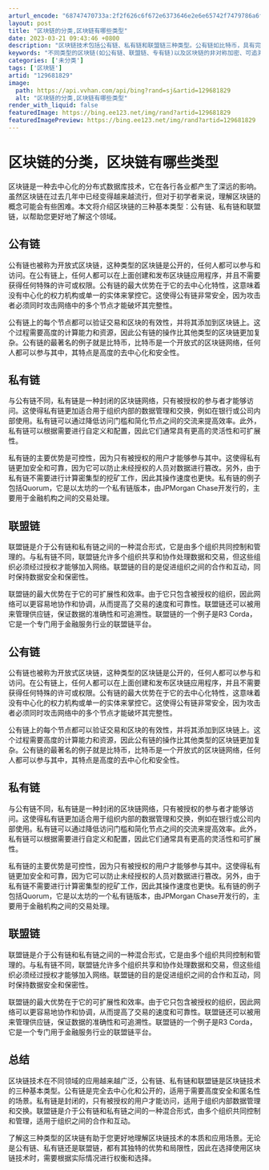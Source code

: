 ```yaml
---
arturl_encode: "68747470733a:2f2f626c6f672e6373646e2e6e65742f7479786a6f6c696e2f:61727469636c652f64657461696c732f313239363831383239"
layout: post
title: "区块链的分类,区块链有哪些类型"
date: 2023-03-21 09:43:46 +0800
description: "区块链技术包括公有链、私有链和联盟链三种类型。公有链如比特币，具有完全去中心化和开放访问的特点；私有"
keywords: "不同类型的区块链(如公有链、联盟链、专有链)以及区块链的非对称加密、可追溯性、"
categories: ['未分类']
tags: ['区块链']
artid: "129681829"
image:
  path: https://api.vvhan.com/api/bing?rand=sj&artid=129681829
  alt: "区块链的分类,区块链有哪些类型"
render_with_liquid: false
featuredImage: https://bing.ee123.net/img/rand?artid=129681829
featuredImagePreview: https://bing.ee123.net/img/rand?artid=129681829
---
```


# 区块链的分类，区块链有哪些类型

区块链是一种去中心化的分布式数据库技术，它在各行各业都产生了深远的影响。虽然区块链在过去几年中已经变得越来越流行，但对于初学者来说，理解区块链的概念可能会有些困难。本文将介绍区块链的三种基本类型：公有链、私有链和联盟链，以帮助您更好地了解这个领域。

## 公有链

公有链也被称为开放式区块链，这种类型的区块链是公开的，任何人都可以参与和访问。在公有链上，任何人都可以在上面创建和发布区块链应用程序，并且不需要获得任何特殊的许可或权限。公有链的最大优势在于它的去中心化特性，这意味着没有中心化的权力机构或单一的实体来掌控它。这使得公有链非常安全，因为攻击者必须同时攻击网络中的多个节点才能破坏其完整性。

公有链上的每个节点都可以验证交易和区块的有效性，并将其添加到区块链上。这个过程需要高度的计算能力和资源，因此公有链的操作比其他类型的区块链更加复杂。公有链的最著名的例子就是比特币，比特币是一个开放式的区块链网络，任何人都可以参与其中，其特点是高度的去中心化和安全性。

## 私有链

与公有链不同，私有链是一种封闭的区块链网络，只有被授权的参与者才能够访问。这使得私有链更加适合用于组织内部的数据管理和交换，例如在银行或公司内部使用。私有链可以通过降低访问门槛和简化节点之间的交流来提高效率。此外，私有链可以根据需要进行自定义和配置，因此它们通常具有更高的灵活性和可扩展性。

私有链的主要优势是可控性，因为只有被授权的用户才能够参与其中。这使得私有链更加安全和可靠，因为它可以防止未经授权的人员对数据进行篡改。另外，由于私有链不需要进行计算密集型的挖矿工作，因此其操作速度也更快。私有链的例子包括Quorum，它是以太坊的一个私有链版本，由JPMorgan Chase开发行的，主要用于金融机构之间的交易处理。

## 联盟链

联盟链是介于公有链和私有链之间的一种混合形式，它是由多个组织共同控制和管理的。与私有链不同，联盟链允许多个组织共享和协作处理数据和交易，但这些组织必须经过授权才能够加入网络。联盟链的目的是促进组织之间的合作和互动，同时保持数据安全和保密性。

联盟链的最大优势在于它的可扩展性和效率。由于它只包含被授权的组织，因此网络可以更容易地协作和协调，从而提高了交易的速度和可靠性。联盟链还可以被用来管理供应链，保证数据的准确性和可追溯性。联盟链的一个例子是R3 Corda，它是一个专门用于金融服务行业的联盟链平台。

## 公有链

公有链也被称为开放式区块链，这种类型的区块链是公开的，任何人都可以参与和访问。在公有链上，任何人都可以在上面创建和发布区块链应用程序，并且不需要获得任何特殊的许可或权限。公有链的最大优势在于它的去中心化特性，这意味着没有中心化的权力机构或单一的实体来掌控它。这使得公有链非常安全，因为攻击者必须同时攻击网络中的多个节点才能破坏其完整性。

公有链上的每个节点都可以验证交易和区块的有效性，并将其添加到区块链上。这个过程需要高度的计算能力和资源，因此公有链的操作比其他类型的区块链更加复杂。公有链的最著名的例子就是比特币，比特币是一个开放式的区块链网络，任何人都可以参与其中，其特点是高度的去中心化和安全性。

## 私有链

与公有链不同，私有链是一种封闭的区块链网络，只有被授权的参与者才能够访问。这使得私有链更加适合用于组织内部的数据管理和交换，例如在银行或公司内部使用。私有链可以通过降低访问门槛和简化节点之间的交流来提高效率。此外，私有链可以根据需要进行自定义和配置，因此它们通常具有更高的灵活性和可扩展性。

私有链的主要优势是可控性，因为只有被授权的用户才能够参与其中。这使得私有链更加安全和可靠，因为它可以防止未经授权的人员对数据进行篡改。另外，由于私有链不需要进行计算密集型的挖矿工作，因此其操作速度也更快。私有链的例子包括Quorum，它是以太坊的一个私有链版本，由JPMorgan Chase开发行的，主要用于金融机构之间的交易处理。

## 联盟链

联盟链是介于公有链和私有链之间的一种混合形式，它是由多个组织共同控制和管理的。与私有链不同，联盟链允许多个组织共享和协作处理数据和交易，但这些组织必须经过授权才能够加入网络。联盟链的目的是促进组织之间的合作和互动，同时保持数据安全和保密性。

联盟链的最大优势在于它的可扩展性和效率。由于它只包含被授权的组织，因此网络可以更容易地协作和协调，从而提高了交易的速度和可靠性。联盟链还可以被用来管理供应链，保证数据的准确性和可追溯性。联盟链的一个例子是R3 Corda，它是一个专门用于金融服务行业的联盟链平台。

## 总结

区块链技术在不同领域的应用越来越广泛，公有链、私有链和联盟链是区块链技术的三种基本类型。公有链是完全去中心化和公开的，适用于需要高度安全和匿名性的场景。私有链是封闭的，只有被授权的用户才能访问，适用于组织内部数据管理和交换。联盟链是介于公有链和私有链之间的一种混合形式，由多个组织共同控制和管理，适用于组织之间的合作和互动。

了解这三种类型的区块链有助于您更好地理解区块链技术的本质和应用场景。无论是公有链、私有链还是联盟链，都有其独特的优势和局限性，因此在选择使用区块链技术时，需要根据实际情况进行权衡和选择。